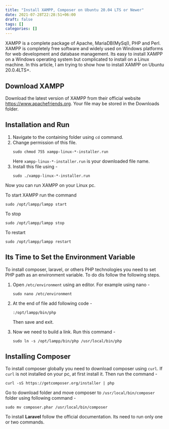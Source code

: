 ```yaml
---
title: "Install XAMPP, Composer on Ubuntu 20.04 LTS or Newer"
date: 2021-07-28T22:28:51+06:00
draft: false
tags: []
categories: []
---
```


XAMPP is a complete package of Apache, MariaDB(MySql), PHP and Perl. XAMPP is completely free software and widely used on Windows platforms for web development and database management. Its easy to install XAMPP on a Windows operating system but complicated to install on a Linux machine. In this article, I am trying to show how to install XAMPP on Ubuntu 20.0.4LTS+.

  
  
## Download XAMPP
Download the latest version of XAMPP from their official website https://www.apachefriends.org. Your file may be stored in the Downloads folder.

  
## Installation and Run
1. Navigate to the containing folder using `cd` command.
2. Change permission of this file.
    ```
    sudo chmod 755 xampp-linux-*-installer.run
    ```
    Here `xampp-linux-*-installer.run` is your downloaded file name.
3. Install this file using -
   ```
   sudo ./xampp-linux-*-installer.run
   ```  

Now you can run XAMPP on your Linux pc.

To start XAMPP run the command
```
sudo /opt/lampp/lampp start
```
To stop
```
sudo /opt/lampp/lampp stop
```
To restart
```
sudo /opt/lampp/lampp restart
```

  
## Its Time to Set the Environment Variable
To install composer, laravel, or others PHP technologies you need to set PHP path as an environment variable. To do dis follow the following steps.
1. Open `/etc/environment` using an editor. For example using nano - 
   ```
   sudo nano /etc/environment
   ```
2. At the end of file add following code -
   ```
   :/opt/lampp/bin/php
   ```
   Then save and exit.

3. Now we need to build a link. Run this command - 
   ```
   sudo ln -s /opt/lampp/bin/php /usr/local/bin/php
   ```

  
## Installing Composer
To install composer globally you need to download composer using `curl`. If `curl` is not installed on your pc, at first install it. Then run the command - 
```
curl -sS https://getcomposer.org/installer | php
```

Go to download folder and move composer to `/usr/local/bin/composer` folder using following command - 
```
sudo mv composer.phar /usr/local/bin/composer
```

To install **Laravel** follow the official documentation. Its need to run only one or two commands.

